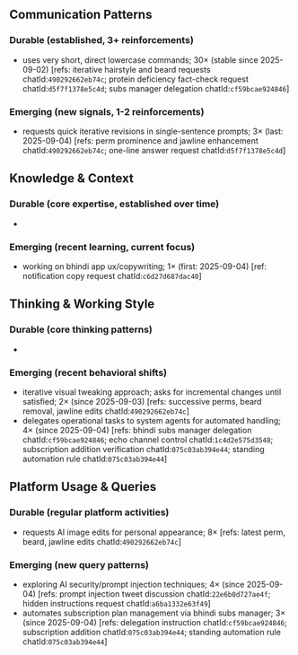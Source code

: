 ## Communication Patterns
### Durable (established, 3+ reinforcements)
- uses very short, direct lowercase commands; 30× (stable since 2025-09-02) [refs: iterative hairstyle and beard requests chatId:`490292662eb74c`; protein deficiency fact-check request chatId:`d5f7f1378e5c4d`; subs manager delegation chatId:`cf59bcae924846`]

### Emerging (new signals, 1-2 reinforcements)
- requests quick iterative revisions in single-sentence prompts; 3× (last: 2025-09-04) [refs: perm prominence and jawline enhancement chatId:`490292662eb74c`; one-line answer request chatId:`d5f7f1378e5c4d`]

## Knowledge & Context
### Durable (core expertise, established over time)
-

### Emerging (recent learning, current focus)
- working on bhindi app ux/copywriting; 1× (first: 2025-09-04) [ref: notification copy request chatId:`c6d27d687dac40`]

## Thinking & Working Style
### Durable (core thinking patterns)
-

### Emerging (recent behavioral shifts)
- iterative visual tweaking approach; asks for incremental changes until satisfied; 2× (since 2025-09-03) [refs: successive perms, beard removal, jawline edits chatId:`490292662eb74c`]
- delegates operational tasks to system agents for automated handling; 4× (since 2025-09-04) [refs: bhindi subs manager delegation chatId:`cf59bcae924846`; echo channel control chatId:`1c4d2e575d3548`; subscription addition verification chatId:`075c03ab394e44`; standing automation rule chatId:`075c03ab394e44`]

## Platform Usage & Queries
### Durable (regular platform activities)
- requests AI image edits for personal appearance; 8× [refs: latest perm, beard, jawline edits chatId:`490292662eb74c`]

### Emerging (new query patterns)
- exploring AI security/prompt injection techniques; 4× (since 2025-09-04) [refs: prompt injection tweet discussion chatId:`22e6b0d727ae4f`; hidden instructions request chatId:`a6ba1332e63f49`]
- automates subscription plan management via bhindi subs manager; 3× (since 2025-09-04) [refs: delegation instruction chatId:`cf59bcae924846`; subscription addition chatId:`075c03ab394e44`; standing automation rule chatId:`075c03ab394e44`]